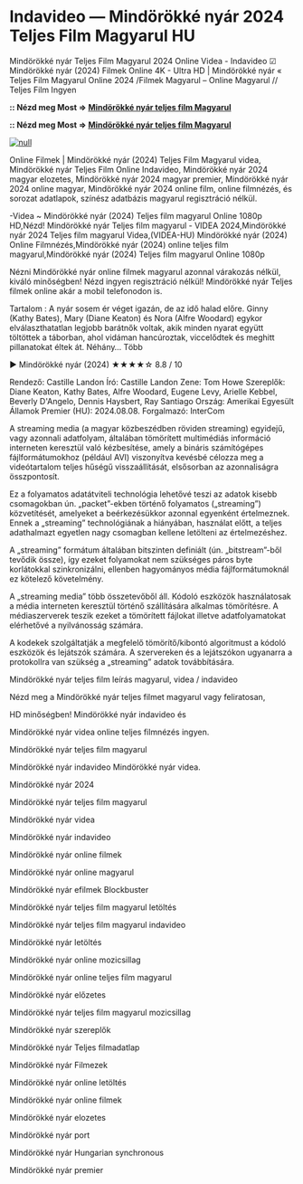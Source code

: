 # Indavideo — Mindörökké nyár 2024 Teljes Film Magyarul HU

Mindörökké nyár Teljes Film Magyarul 2024 Online Videa - Indavideo ☑ Mindörökké nyár (2024) Filmek Online 4K - Ultra HD | Mindörökké nyár « Teljes Film Magyarul Online 2024 /Filmek Magyarul – Online Magyarul // Teljes Film Ingyen

**:: Nézd meg Most => [Mindörökké nyár teljes film Magyarul](https://t.co/txJBB6KIEz)**

**:: Nézd meg Most => [Mindörökké nyár teljes film Magyarul](https://t.co/txJBB6KIEz)**

[![null](https://static.wixstatic.com/media/855a25_043b5abeb4ae4d35ac003198e7fe56ed~mv2.gif)](https://t.co/txJBB6KIEz)

Online Filmek | Mindörökké nyár (2024) Teljes Film Magyarul videa, Mindörökké nyár Teljes Film Online Indavideo, Mindörökké nyár 2024 magyar elozetes, Mindörökké nyár 2024 magyar premier, Mindörökké nyár 2024 online magyar, Mindörökké nyár 2024 online film, online filmnézés, és sorozat adatlapok, színész adatbázis magyarul regisztráció nélkül.

-Videa ~ Mindörökké nyár (2024) Teljes film magyarul Online 1080p HD,Nézd! Mindörökké nyár Teljes film magyarul - VIDEA 2024,Mindörökké nyár 2024 Teljes film magyarul Videa,(VIDEA-HU) Mindörökké nyár (2024) Online Filmnézés,Mindörökké nyár (2024) online teljes film magyarul,Mindörökké nyár (2024) Teljes film magyarul Online 1080p

Nézni Mindörökké nyár online filmek magyarul azonnal várakozás nélkül, kiváló minőségben! Nézd ingyen regisztráció nélkül! Mindörökké nyár Teljes filmek online akár a mobil telefonodon is.

Tartalom : A nyár sosem ér véget igazán, de az idő halad előre. Ginny (Kathy Bates), Mary (Diane Keaton) és Nora (Alfre Woodard) egykor elválaszthatatlan legjobb barátnők voltak, akik minden nyarat együtt töltöttek a táborban, ahol vidáman hancúroztak, viccelődtek és meghitt pillanatokat éltek át. Néhány… Több

▶️ Mindörökké nyár (2024) ★★★★☆ 8.8 / 10

Rendező: Castille Landon
Író: Castille Landon
Zene: Tom Howe
Szereplők: Diane Keaton, Kathy Bates, Alfre Woodard, Eugene Levy, Arielle Kebbel, Beverly D'Angelo, Dennis Haysbert, Ray Santiago
Ország: Amerikai Egyesült Államok
Premier (HU): 2024.08.08.
Forgalmazó: InterCom

A streaming media (a magyar közbeszédben röviden streaming) egyidejű, vagy azonnali adatfolyam, általában tömörített multimédiás információ interneten keresztül való kézbesítése, amely a bináris számítógépes fájlformátumokhoz (például AVI) viszonyítva kevésbé célozza meg a videótartalom teljes hűségű visszaállítását, elsősorban az azonnaliságra összpontosít.

Ez a folyamatos adatátviteli technológia lehetővé teszi az adatok kisebb csomagokban ún. „packet”-ekben történő folyamatos („streaming”) közvetítését, amelyeket a beérkezésükkor azonnal egyenként értelmeznek. Ennek a „streaming” technológiának a hiányában, használat előtt, a teljes adathalmazt egyetlen nagy csomagban kellene letölteni az értelmezéshez.

A „streaming” formátum általában bitszinten definiált (ún. „bitstream”-ből tevődik össze), így ezeket folyamokat nem szükséges páros byte korlátokkal szinkronizálni, ellenben hagyományos média fájlformátumoknál ez kötelező követelmény.

A „streaming media” több összetevőből áll. Kódoló eszközök használatosak a média interneten keresztül történő szállítására alkalmas tömörítésre. A médiaszerverek teszik ezeket a tömörített fájlokat illetve adatfolyamatokat elérhetővé a nyilvánosság számára.

A kodekek szolgáltatják a megfelelő tömörítő/kibontó algoritmust a kódoló eszközök és lejátszók számára. A szervereken és a lejátszókon ugyanarra a protokollra van szükség a „streaming” adatok továbbítására.

Mindörökké nyár teljes film leírás magyarul, videa / indavideo

Nézd meg a Mindörökké nyár teljes filmet magyarul vagy feliratosan, 

HD minőségben! Mindörökké nyár indavideo és 

Mindörökké nyár videa online teljes filmnézés ingyen. 

Mindörökké nyár teljes film magyarul 

Mindörökké nyár indavideo Mindörökké nyár videa.

Mindörökké nyár 2024

Mindörökké nyár teljes film magyarul

Mindörökké nyár videa

Mindörökké nyár indavideo

Mindörökké nyár online filmek

Mindörökké nyár online magyarul

Mindörökké nyár efilmek Blockbuster

Mindörökké nyár teljes film magyarul letöltés

Mindörökké nyár teljes film magyarul indavideo

Mindörökké nyár letöltés

Mindörökké nyár online mozicsillag

Mindörökké nyár online teljes film magyarul

Mindörökké nyár előzetes

Mindörökké nyár teljes film magyarul mozicsillag

Mindörökké nyár szereplők

Mindörökké nyár Teljes filmadatlap

Mindörökké nyár Filmezek

Mindörökké nyár online letöltés

Mindörökké nyár online filmek

Mindörökké nyár elozetes

Mindörökké nyár port

Mindörökké nyár Hungarian synchronous

Mindörökké nyár premier
